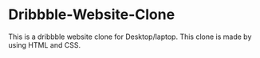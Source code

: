 # Dribbble-Website-Clone
This is a dribbble website clone for Desktop/laptop. This clone is made by using HTML and CSS. 

